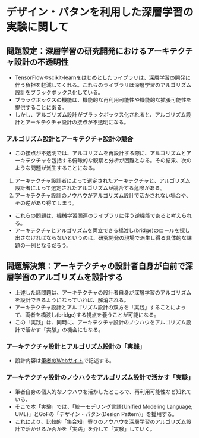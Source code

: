 # デザイン・パタンを利用した深層学習の実験に関して

## 問題設定：深層学習の研究開発におけるアーキテクチャ設計の不透明性

- TensorFlowやscikit-learnをはじめとしたライブラリは、深層学習の開発に伴う負担を軽減してくれる。これらのライブラリは深層学習のアルゴリズム設計をブラックボックス化している。
- ブラックボックスの機能は、機能的な再利用可能性や機能的な拡張可能性を提供することにある。
- しかし、アルゴリズム設計がブラックボックス化されると、アルゴリズム設計とアーキテクチャ設計の接点が不透明になる。

### アルゴリズム設計とアーキテクチャ設計の競合

- この接点が不透明では、アルゴリズムを再設計する際に、アルゴリズムとアーキテクチャを包括する俯瞰的な観察と分析が困難となる。その結果、次のような問題が派生することになる。

1. アーキテクチャ設計者によって選定されたアーキテクチャと、アルゴリズム設計者によって選定されたアルゴリズムが競合する危険がある。
2. アーキテクチャ設計のノウハウがアルゴリズム設計で活かされない場合や、その逆があり得てしまう。

- これらの問題は、機械学習関連のライブラリに伴う逆機能であると考えられる。
- アーキテクチャとアルゴリズムを両立できる橋渡し(bridge)のロールを探し出さなければならないというのは、研究開発の現場で派生し得る具体的な課題の一例となるだろう。

## 問題解決策：アーキテクチャの設計者自身が自前で深層学習のアルゴリズムを設計する

- 上述した諸問題は、アーキテクチャの設計者自身が深層学習のアルゴリズムを設計できるようになっていれば、解消される。
- アーキテクチャ設計とアルゴリズム設計の双方を「実践」することによって、両者を橋渡し(bridge)する視点を養うことが可能になる。
- この「実践」は、同時に、アーキテクチャ設計のノウハウをアルゴリズム設計で活かす「実験」の機会にもなる。

### アーキテクチャ設計とアルゴリズム設計の「実践」

- 設計内容は[筆者のWebサイト](http://media.accel-brain.com/bridge-between-algorithms-design-of-deep-learning-and-software-architecture-design/)で記述する。

### アーキテクチャ設計のノウハウをアルゴリズム設計で活かす「実験」

- 筆者自身の個人的なノウハウを活かしたところで、再利用可能性など知れている。
- そこで本「実験」では、「統一モデリング言語(Unified Modeling Language; UML)」とGoFの「デザイン・パタン(Design Pattern)」を援用する。
- これにより、比較的「集合知」寄りのノウハウを深層学習のアルゴリズム設計で活かせるか否かを「実践」を介して「実験」していく。

